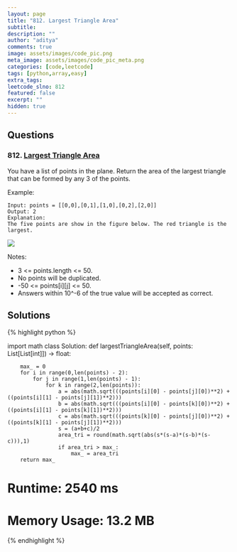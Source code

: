 ```yaml
---
layout: page
title: "812. Largest Triangle Area"
subtitle: 
description: ""
author: "aditya"
comments: true
image: assets/images/code_pic.png
meta_image: assets/images/code_pic_meta.png
categories: [code,leetcode]
tags: [python,array,easy]
extra_tags: 
leetcode_slno: 812
featured: false
excerpt: ""
hidden: true
---
```


## Questions

### 812. [Largest Triangle Area](https://leetcode.com/problems/largest-triangle-area/)

You have a list of points in the plane. Return the area of the largest triangle that can be formed by any 3 of the points.

Example:

```
Input: points = [[0,0],[0,1],[1,0],[0,2],[2,0]]
Output: 2
Explanation: 
The five points are show in the figure below. The red triangle is the largest. 
```

<img class="image main" src="{{ '/assets/images/20190716largesttrianglearea/1027.png' | absolute_url }}">

Notes:

- 3 <= points.length <= 50.
- No points will be duplicated.
- -50 <= points[i][j] <= 50.
- Answers within 10^-6 of the true value will be accepted as correct.

## Solutions

{% highlight python %}

import math
class Solution:
    def largestTriangleArea(self, points: List[List[int]]) -> float:
        
        max_ = 0
        for i in range(0,len(points) - 2):
            for j in range(1,len(points) - 1):
                for k in range(2,len(points)):
                    a = abs(math.sqrt(((points[i][0] - points[j][0])**2) + ((points[i][1] - points[j][1])**2)))
                    b = abs(math.sqrt(((points[i][0] - points[k][0])**2) + ((points[i][1] - points[k][1])**2)))
                    c = abs(math.sqrt(((points[k][0] - points[j][0])**2) + ((points[k][1] - points[j][1])**2)))
                    s = (a+b+c)/2
                    area_tri = round(math.sqrt(abs(s*(s-a)*(s-b)*(s-c))),1)
                    if area_tri > max_:
                        max_ = area_tri
        return max_

# Runtime: 2540 ms
# Memory Usage: 13.2 MB
{% endhighlight %}
